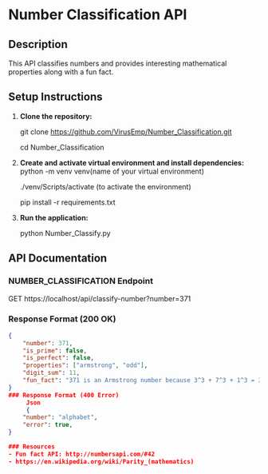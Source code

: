# Number Classification API

## Description
This API classifies numbers and provides interesting mathematical properties along with a fun fact.

## Setup Instructions
1. **Clone the repository:**
    
    git clone https://github.com/VirusEmp/Number_Classification.git

    cd Number_Classification
    

2. **Create and activate  virtual environment and install dependencies:**
    python -m venv venv(name of your virtual environment)

    ./venv/Scripts/activate (to activate the environment)

    pip install -r requirements.txt
    

3. **Run the application:**
    
    python Number_Classify.py
    

## API Documentation

### NUMBER_CLASSIFICATION Endpoint
GET https://localhost/api/classify-number?number=371

### Response Format (200 OK)
```json
{
    "number": 371,
    "is_prime": false,
    "is_perfect": false,
    "properties": ["armstrong", "odd"],
    "digit_sum": 11,
    "fun_fact": "371 is an Armstrong number because 3^3 + 7^3 + 1^3 = 371"
}
### Response Format (400 Error)
     Json
     {
    "number": "alphabet",
    "error": true,
}

### Resources 
- Fun fact API: http://numbersapi.com/#42
- https://en.wikipedia.org/wiki/Parity_(mathematics)